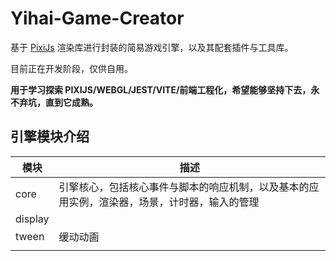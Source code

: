<!--
 * @Autor: Guo Kainan
 * @Date: 2021-09-05 13:43:37
 * @LastEditors: Guo Kainan
 * @LastEditTime: 2021-09-08 14:16:02
 * @Description: 
-->
# Yihai-Game-Creator
基于 [PixiJs](https://github.com/pixijs/pixijs) 渲染库进行封装的简易游戏引擎，以及其配套插件与工具库。

目前正在开发阶段，仅供自用。

**用于学习探索 PIXIJS/WEBGL/JEST/VITE/前端工程化，希望能够坚持下去，永不弃坑，直到它成熟。**

## 引擎模块介绍
| 模块 | 描述 |
| --- | --- |
| core | 引擎核心，包括核心事件与脚本的响应机制，以及基本的应用实例，渲染器，场景，计时器，输入的管理 |
| display |  |
| tween | 缓动动画 |
|  |  |
